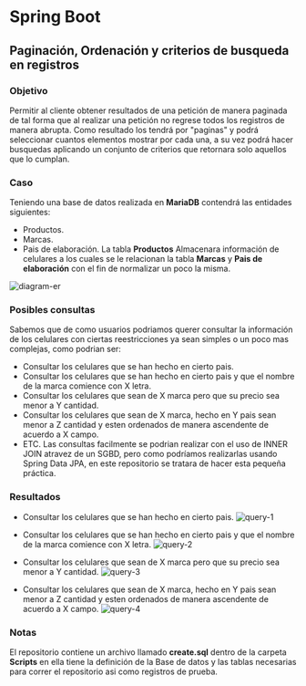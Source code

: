 # Spring Boot
## Paginación, Ordenación y criterios de busqueda en registros
### Objetivo
Permitir al cliente obtener resultados de una petición de manera paginada de tal forma que al realizar una petición no regrese todos los registros de manera abrupta.
Como resultado los tendrá por "paginas" y podrá seleccionar cuantos elementos mostrar por cada una, a su vez podrá hacer busquedas aplicando un conjunto de criterios que retornara solo aquellos que lo cumplan.
### Caso
Teniendo una base de datos realizada en **MariaDB** contendrá las entidades siguientes:
- Productos.
- Marcas.
- Pais de elaboración.
La tabla **Productos** Almacenara información de celulares a los cuales se le relacionan la tabla **Marcas** y **Pais de elaboración** con el fin de normalizar un poco la misma.

![diagram-er][er]

### Posibles consultas
Sabemos que de como usuarios podriamos querer consultar la información de los celulares con ciertas reestricciones ya sean simples o un poco mas complejas, como podrian ser:
- Consultar los celulares que se han hecho en cierto pais.
- Consultar los celulares que se han hecho en cierto pais y que el nombre de la marca comience con X letra.
- Consultar los celulares que sean de X marca pero que su precio sea menor a Y cantidad.
- Consultar los celulares que sean de X marca, hecho en Y pais sean menor a Z cantidad y esten ordenados de manera ascendente de acuerdo a X campo.
- ETC.
Las consultas facilmente se podrian realizar con el uso de INNER JOIN atravez de un SGBD, pero como podríamos realizarlas usando Spring Data JPA, en este repositorio se tratara de hacer esta pequeña práctica.

### Resultados
- Consultar los celulares que se han hecho en cierto pais.
![query-1][img1]

- Consultar los celulares que se han hecho en cierto pais y que el nombre de la marca comience con X letra.
![query-2][img2]

- Consultar los celulares que sean de X marca pero que su precio sea menor a Y cantidad.
![query-3][img3]

- Consultar los celulares que sean de X marca, hecho en Y pais sean menor a Z cantidad y esten ordenados de manera ascendente de acuerdo a X campo.
![query-4][img4]


### Notas
El repositorio contiene un archivo llamado **create.sql** dentro de la carpeta __Scripts__ en ella tiene la definición de la Base de datos y las tablas necesarias para correr el repositorio asi como registros de prueba. 

[er]: https://raw.githubusercontent.com/Cruz-Bdllo/Paging-Sort-JPA/master/Diagrams/diagram-p.png "Diagrama de Productos"
[img1]: https://raw.githubusercontent.com/Cruz-Bdllo/Paging-Sort-JPA/master/images/query1.png "Solución a la consulta 1"
[img2]: https://raw.githubusercontent.com/Cruz-Bdllo/Paging-Sort-JPA/master/images/query2.png "Solución a la consulta 2"
[img3]: https://raw.githubusercontent.com/Cruz-Bdllo/Paging-Sort-JPA/master/images/query3.png "Solución a la consulta 3"
[img4]: https://raw.githubusercontent.com/Cruz-Bdllo/Paging-Sort-JPA/master/images/query4.png "Solución a la consulta 4"




